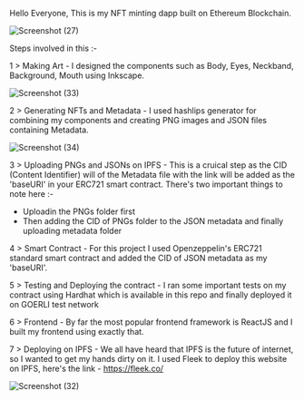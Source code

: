 Hello Everyone, This is my NFT minting dapp built on Ethereum Blockchain. 

![Screenshot (27)](https://user-images.githubusercontent.com/106004070/194912236-331916b7-1580-42fa-8589-7922b30e7b90.png)

Steps involved in this :-

1 > Making Art - I designed the components such as Body, Eyes, Neckband, Background, Mouth using Inkscape. 

![Screenshot (33)](https://user-images.githubusercontent.com/106004070/194918381-71e93d1b-659d-49da-87e2-094a13fbe99a.png)

2 > Generating NFTs and Metadata - I used hashlips generator for combining my components and creating PNG images and JSON files containing Metadata. 

![Screenshot (34)](https://user-images.githubusercontent.com/106004070/194918434-fb26a46f-5196-47a1-a01f-0dcffa4fa7bb.png)

3 > Uploading PNGs and JSONs on IPFS - This is a cruical step as the CID (Content Identifier) will of the Metadata file with the link will be added as the 'baseURI' in    your ERC721 smart contract. There's two important things to note here :- 
  * Uploadin the PNGs folder first 
  * Then adding the CID of PNGs folder to the JSON metadata and finally uploading metadata folder
 
4 > Smart Contract - For this project I used Openzeppelin's ERC721 standard smart contract and added the CID of JSON metadata as my 'baseURI'.

5 > Testing and Deploying the contract - I ran some important tests on my contract using Hardhat which is available in this repo and finally deployed it on GOERLI test network

6 > Frontend - By far the most popular frontend framework is ReactJS and I built my frontend using exactly that. 

7 > Deploying on IPFS - We all have heard that IPFS is the future of internet, so I wanted to get my hands dirty on it. I used Fleek to deploy this website on IPFS, here's the link - https://fleek.co/

![Screenshot (32)](https://user-images.githubusercontent.com/106004070/194916229-9bad7b2e-e343-437d-befb-a085e46e9b89.png)



